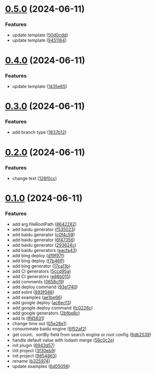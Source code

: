 # [0.5.0](https://github.com/tardis-ksh/hexo-seo-submit/compare/v0.4.0...v0.5.0) (2024-06-11)


### Features

* update template ([50d0cdd](https://github.com/tardis-ksh/hexo-seo-submit/commit/50d0cdde960944a38ea4d4b5aa970c442c17bc3e))
* update template ([9451164](https://github.com/tardis-ksh/hexo-seo-submit/commit/94511647a0e8685d3dd2045bd3c3d6f451df5acf))



# [0.4.0](https://github.com/tardis-ksh/hexo-seo-submit/compare/v0.3.0...v0.4.0) (2024-06-11)


### Features

* update template ([1435e65](https://github.com/tardis-ksh/hexo-seo-submit/commit/1435e655c61534fe4de8a4e7b488d48a88838ead))



# [0.3.0](https://github.com/tardis-ksh/hexo-seo-submit/compare/v0.2.0...v0.3.0) (2024-06-11)


### Features

* add branch type ([1837b12](https://github.com/tardis-ksh/hexo-seo-submit/commit/1837b1235c38e203baeaf88aeb5ffbf2c995d567))



# [0.2.0](https://github.com/tardis-ksh/hexo-seo-submit/compare/v0.1.0...v0.2.0) (2024-06-11)


### Features

* change text ([128f0cc](https://github.com/tardis-ksh/hexo-seo-submit/commit/128f0cce21da2be2ccb4b6dbc51cd5139c0fca14))



# [0.1.0](https://github.com/tardis-ksh/hexo-seo-submit/compare/9854863b2d2690726ee610126c61e65eca76a1f3...v0.1.0) (2024-06-11)


### Features

* add arg fileRootPath ([8642282](https://github.com/tardis-ksh/hexo-seo-submit/commit/8642282d7b9a541bb64be52ab888cecdab10b54d))
* add baidu generator ([f535023](https://github.com/tardis-ksh/hexo-seo-submit/commit/f53502309b79f359c1dd1ff297d9216c3175ffe0))
* add baidu generator ([c0f4c59](https://github.com/tardis-ksh/hexo-seo-submit/commit/c0f4c59a3615872630f627a6a01b5c998d53acdc))
* add baidu generator ([6f47356](https://github.com/tardis-ksh/hexo-seo-submit/commit/6f473561c97ffe96c5cbd2af8cd8f30c334f2b73))
* add baidu generator ([293624c](https://github.com/tardis-ksh/hexo-seo-submit/commit/293624c1657301e3126ae3874afecb3a442e9b5c))
* add baidu generators ([eacfa43](https://github.com/tardis-ksh/hexo-seo-submit/commit/eacfa43120737e494127acf8dddbd0db985e61ba))
* add bing deploy ([df9f97f](https://github.com/tardis-ksh/hexo-seo-submit/commit/df9f97fc6b82b43b75dd331ef09c6c55276e2a78))
* add bing deploy ([f7b46ff](https://github.com/tardis-ksh/hexo-seo-submit/commit/f7b46ff3f6c50ef7e6ae3f9284b1e0edf626b233))
* add bing generator ([17ca11b](https://github.com/tardis-ksh/hexo-seo-submit/commit/17ca11b5f8072d504a74fe5838226bbd5a94c433))
* add CI generators ([5ccd95a](https://github.com/tardis-ksh/hexo-seo-submit/commit/5ccd95a7609c5a744a64d1bb49e03b1621d52533))
* add CI generators ([e86b015](https://github.com/tardis-ksh/hexo-seo-submit/commit/e86b015135b744a3c5682f28c746f650a1f4ff17))
* add comments ([0658cf9](https://github.com/tardis-ksh/hexo-seo-submit/commit/0658cf9125d5d0861ac9e0461e9d32785b4a933e))
* add deploy command ([93e1740](https://github.com/tardis-ksh/hexo-seo-submit/commit/93e17401b923f0e303e8a07986d9ef3799c15cd0))
* add eslint ([893f046](https://github.com/tardis-ksh/hexo-seo-submit/commit/893f046bf376f41011b10ab0f3d337ba7066e7a9))
* add examples ([ae1be66](https://github.com/tardis-ksh/hexo-seo-submit/commit/ae1be66dc8e39cb4f91108cbddd604b846ca3e8f))
* add google deploy ([ac6ecf3](https://github.com/tardis-ksh/hexo-seo-submit/commit/ac6ecf3617bfd2b81e861c0af5f0863d9f41b245))
* add google deploy command ([fc0226c](https://github.com/tardis-ksh/hexo-seo-submit/commit/fc0226c4aa670a5749ba6a3fdf94d413f7ae6e0b))
* add google generators ([2bfbe8c](https://github.com/tardis-ksh/hexo-seo-submit/commit/2bfbe8c73133cfe37bdad2960f75b7b9da465f87))
* add ts ([ff45631](https://github.com/tardis-ksh/hexo-seo-submit/commit/ff45631d856f7a57bb85456502eb946468bf199f))
* change time out ([05e28e1](https://github.com/tardis-ksh/hexo-seo-submit/commit/05e28e1273d35e5ffaac197ec55c9283f03d69ab))
* consummate baidu engine ([6f52af2](https://github.com/tardis-ksh/hexo-seo-submit/commit/6f52af23313a3d1e842deb2e54248eca91bcb8b5))
* get count、sortBy field from search engine or root config ([6db2539](https://github.com/tardis-ksh/hexo-seo-submit/commit/6db2539f0d31aed32af7be7a11e31d57416e3230))
* handle default value with lodash merge ([58c0c2e](https://github.com/tardis-ksh/hexo-seo-submit/commit/58c0c2ed0186667e3b7bd269d8cdd58a127ee938))
* init plugin ([6943d57](https://github.com/tardis-ksh/hexo-seo-submit/commit/6943d573d4f15bc714a8d0fb0887ed6dd141cdcd))
* init project ([3f30eb9](https://github.com/tardis-ksh/hexo-seo-submit/commit/3f30eb93c8197754de756b9dbb687d2bda32d9bc))
* init project ([9854863](https://github.com/tardis-ksh/hexo-seo-submit/commit/9854863b2d2690726ee610126c61e65eca76a1f3))
* rename ([b325974](https://github.com/tardis-ksh/hexo-seo-submit/commit/b32597413d942d4605f7cccd2e219990d92b5fef))
* update examples ([6d05056](https://github.com/tardis-ksh/hexo-seo-submit/commit/6d05056cee54160e0cfd3c708d4091c360b308d4))



